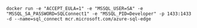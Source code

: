 `docker run -e "ACCEPT_EULA=1" -e "MSSQL_USER=SA" -e "MSSQL_SA_PASSWORD=SQLConnect1" -e "MSSQL_PID=Developer" -p 1433:1433 -d --name=sql_connect mcr.microsoft.com/azure-sql-edge`
